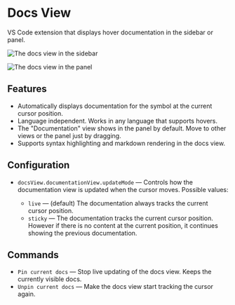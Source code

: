 # Docs View

VS Code extension that displays hover documentation in the sidebar or panel.

![The docs view in the sidebar](https://raw.githubusercontent.com/mattbierner/vscode-docs-view/master/documentation/example-sidebar.png)

![The docs view in the panel](https://raw.githubusercontent.com/mattbierner/vscode-docs-view/master/documentation/example-panel.png)

## Features

- Automatically displays documentation for the symbol at the current cursor position.
- Language independent. Works in any language that supports hovers.
- The "Documentation" view shows in the panel by default. Move to other views or the panel just by dragging.
- Supports syntax highlighting and markdown rendering in the docs view.

## Configuration

- `docsView.documentationView.updateMode` — Controls how the documentation view is updated when the cursor moves. Possible values:

    - `live` — (default) The documentation always tracks the current cursor position.
    - `sticky` — The documentation tracks the current cursor position. However if there is no content at the current position, it continues showing the previous documentation.

## Commands

- `Pin current docs` — Stop live updating of the docs view. Keeps the currently visible docs. 
- `Unpin current docs` — Make the docs view start tracking the cursor again.
